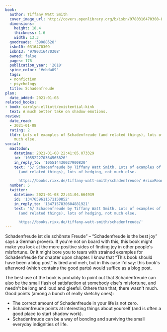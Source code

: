 ```yaml
---
book:
  author: Tiffany Watt Smith
  cover_image_url: http://covers.openlibrary.org/b/isbn/9780316470308-L.jpg
  dimensions:
    height: 18.4
    thickness: 1.6
    width: 13.3
  goodreads: '39088528'
  isbn10: 0316470309
  isbn13: '9780316470308'
  owned: false
  pages: 176
  publication_year: '2018'
  spine_color: '#ebda09'
  tags:
  - nonfiction
  - psychology
  title: Schadenfreude
plan:
  date_added: 2021-01-08
related_books:
- book: carolyn-elliott/existential-kink
  text: A much better take on shadow emotions.
review:
  date_read:
  - 2021-01-08
  rating: 2
  tldr: Lots of examples of Schadenfreude (and related things), lots of hedging, not
    much else.
social:
  mastodon:
    datetime: 2021-01-08 22:41:05.073329
    id: '105522270364565826'
    in_reply_to: '105514430027900820'
    text: '5/ Schadenfreude by Tiffany Watt Smith. Lots of examples of Schadenfreude
      (and related things), lots of hedging, not much else.

      https://books.rixx.de/tiffany-watt-smith/schadenfreude/ #rixxReads'
  number: 5
  twitter:
    datetime: 2021-01-08 22:41:04.664939
    id: '1347659611571150852'
    in_reply_to: '1347157830604881921'
    text: '5/ Schadenfreude by Tiffany Watt Smith. Lots of examples of Schadenfreude
      (and related things), lots of hedging, not much else.

      https://books.rixx.de/tiffany-watt-smith/schadenfreude/'
---
```


Schadenfreude ist die schönste Freude” – “Schadenfreude is the best joy” says a German proverb. If you're not on board
with this, this book might make you look at the more positive sides of finding joy in other people's misfortune. Or it
might bore you to tears with strained examples for Schadenfreude for chapter upon chapter. I know that “This book should
have been a blog post” is tired and meh, but in this case I'd say: this book's afterword (which contains the good parts)
would suffice as a blog post.

The best use of the book is probably to point out that Schadenfreude can also be the small flash of satisfaction at
somebody else's misfortune, and needn't be long and loud and gleeful. Othere than that, there wasn't much. Good points
(among a bunch of really sketchy ones):

- The correct amount of Schadenfreude in your life is not zero.
- Schadenfreude points at interesting things about yourself (and is often a good place to start shadow work).
- Schadenfreude can be a way of bonding and surviving the small everyday indignities of life.
